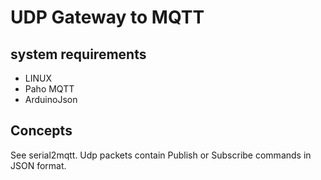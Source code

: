 # UDP Gateway to MQTT
## system requirements
- LINUX
- Paho MQTT 
- ArduinoJson
## Concepts
See serial2mqtt. 
Udp packets contain Publish or Subscribe commands in JSON format.